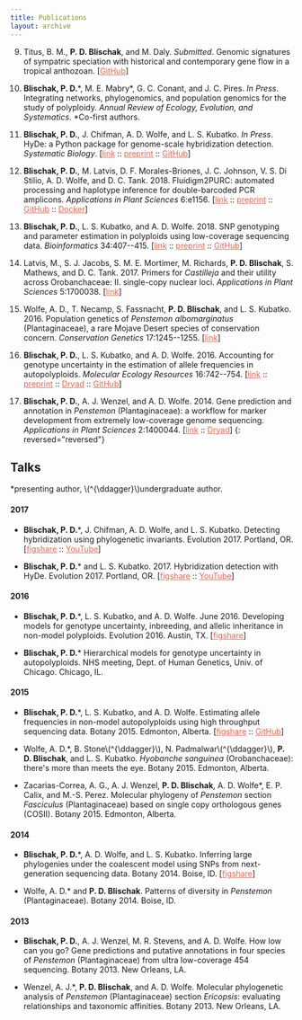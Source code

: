 ```yaml
---
title: Publications
layout: archive
---
```


<style>

a {
  color: #e86850;
}

a:hover {
  color: #ffd800;
}

</style>

9. Titus, B. M., **P. D. Blischak**, and M. Daly. *Submitted*. Genomic signatures
of sympatric speciation with historical and contemporary gene flow in a tropical
anthozoan. [<a href="https://github.com/pblischak/Bann_spdelim" target="_blank">GitHub</a>]

8. **Blischak, P. D.**\*, M. E. Mabry\*, G. C. Conant, and J. C. Pires. *In Press*.
Integrating networks, phylogenomics, and population genomics for the study of polyploidy.
*Annual Review of Ecology, Evolution, and Systematics*. \*Co-first authors.

7. **Blischak, P. D.**, J. Chifman, A. D. Wolfe, and L. S. Kubatko. *In Press*.
HyDe: a Python package for genome-scale hybridization detection. *Systematic Biology*.
[<a href="https://doi.org/10.1093/sysbio/syy023" target="_blank">link</a> :: 
<a href="https://www.biorxiv.org/content/early/2018/01/22/188037" target="_blank">preprint</a> :: 
<a href="https://github.com/pblischak/HyDe" target="_blank">GitHub</a>]

6. **Blischak, P. D.**, M. Latvis, D. F. Morales-Briones, J. C. Johnson, V. S. Di Stilio,
A. D. Wolfe, and D. C. Tank. 2018. Fluidigm2PURC: automated processing and haplotype
inference for double-barcoded PCR amplicons. *Applications in Plant Sciences* 6:e1156.
[<a href="https://doi.org/10.1002/aps3.1156" target="_blank">link</a> :: 
<a href="http://biorxiv.org/cgi/content/short/242677v1" target="_blank">preprint</a> :: 
<a href="https://github.com/pblischak/fluidigm2purc" target="_blank">GitHub</a> :: 
<a href="https://hub.docker.com/r/pblischak/fluidigm2purc/" target="_blank">Docker</a>]

5. **Blischak, P. D.**, L. S. Kubatko, and A. D. Wolfe. 2018. SNP genotyping and parameter estimation in 
polyploids using low-coverage sequencing data. *Bioinformatics* 34:407--415. 
[<a href="https://doi.org/10.1093/bioinformatics/btx587" target="_blank">link</a> :: 
<a href="https://www.biorxiv.org/content/early/2017/07/24/120261" target="_blank">preprint</a> :: 
<a href="https://github.com/pblischak/polyploid-genotyping" target="_blank">GitHub</a>]

4. Latvis, M., S. J. Jacobs, S. M. E. Mortimer, M. Richards, **P. D. Blischak**, S. Mathews, 
and D. C. Tank. 2017. Primers for *Castilleja* and their utility across Orobanchaceae: II. 
single-copy nuclear loci. *Applications in Plant Sciences* 5:1700038. 
[<a href="http://www.bioone.org/doi/full/10.3732/apps.1700038" target="_blank">link</a>]

3. Wolfe, A. D., T. Necamp, S. Fassnacht, **P. D. Blischak**, and L. S. Kubatko. 2016. 
Population genetics of *Penstemon albomarginatus* (Plantaginaceae), a rare Mojave Desert 
species of conservation concern. *Conservation Genetics* 17:1245--1255. 
[<a href="http://link.springer.com/article/10.1007/s10592-016-0857-y" target="_blank">link</a>]

2. **Blischak, P. D.**, L. S. Kubatko, and A. D. Wolfe. 2016.
Accounting for genotype uncertainty in the estimation of allele frequencies in autopolyploids.
*Molecular Ecology Resources* 16:742--754. [<a href="http://onlinelibrary.wiley.com/doi/10.1111/1755-0998.12493/abstract" target="_blank">link</a> :: <a href="http://biorxiv.org/content/early/2015/09/23/021907" target="_blank">preprint</a> :: <a href="http://dx.doi.org/10.5061/dryad.t297p" target="_blank">Dryad</a> ::
<a href="https://github.com/pblischak/polyfreqs-ms-data" target="_blank">GitHub</a>]

1. **Blischak, P. D.**, A. J. Wenzel, and A. D. Wolfe. 2014.
Gene prediction and annotation in *Penstemon* (Plantaginaceae): a workflow for marker development from extremely low-coverage genome sequencing.
*Applications in Plant Sciences* 2:1400044. [<a href="http://www.bioone.org/doi/abs/10.3732/apps.1400044" target="_blank">link</a> ::
<a href="http://doi.org/10.5061/dryad.f6s22" target="_blank">Dryad</a>]
{: reversed="reversed"}

## Talks

\*presenting author, \\(^{\ddagger}\\)undergraduate author.

#### 2017

- **Blischak, P. D.**\*, J. Chifman, A. D. Wolfe, and L. S. Kubatko. Detecting hybridization using phylogenetic invariants. Evolution 2017. Portland, OR. [<a href="https://doi.org/10.6084/m9.figshare.5151724.v2" target="_blank">figshare</a> :: <a href="https://www.youtube.com/watch?v=57wv4sg3cSU" target="_blank">YouTube</a>]

- **Blischak, P. D.**\* and L. S. Kubatko. 2017. Hybridization detection with HyDe. Evolution 2017. Portland, OR. [<a href="https://doi.org/10.6084/m9.figshare.5144215.v1" target="_blank">figshare</a> :: <a href="https://www.youtube.com/watch?v=c6MAGa6C0U8" target="_blank">YouTube</a>]

#### 2016

- **Blischak, P. D.**\*, L. S. Kubatko, and A. D. Wolfe. June 2016. Developing models for genotype uncertainty, inbreeding, and allelic inheritance in non-model polyploids. Evolution 2016. Austin, TX. [<a href="https://dx.doi.org/10.6084/m9.figshare.3436619.v1" target="_blank">figshare</a>]

- <p><strong>Blischak, P. D.</strong>* Hierarchical models for genotype uncertainty in autopolyploids. NHS meeting, Dept. of Human Genetics, Univ. of Chicago. Chicago, IL.</p>


#### 2015

- **Blischak, P. D.**\*, L. S. Kubatko, and A. D. Wolfe.
Estimating allele frequencies in non-model autopolyploids using high throughput sequencing data.
Botany 2015. Edmonton, Alberta.
[<a href="http://dx.doi.org/10.6084/m9.figshare.1495514" target="_blank">figshare</a> ::
<a href="https://github.com/pblischak/botany2015" target="_blank">GitHub</a>]

- Wolfe, A. D.\*, B. Stone\\(^{\ddagger}\\), N. Padmalwar\\(^{\ddagger}\\), **P. D. Blischak**, and L. S. Kubatko.
*Hyobanche sanguinea* (Orobanchaceae): there's more than meets the eye.
Botany 2015. Edmonton, Alberta.

- Zacarias-Correa, A. G., A. J. Wenzel, **P. D. Blischak**, A. D. Wolfe\*, E. P. Calix, and M.-S. Perez.
Molecular phylogeny of *Penstemon* section *Fasciculus* (Plantaginaceae) based on single copy orthologous genes (COSII).
Botany 2015. Edmonton, Alberta.

#### 2014

- **Blischak, P. D.**\*, A. D. Wolfe, and L. S. Kubatko.
Inferring large phylogenies under the coalescent model using SNPs from next-generation sequencing data.
Botany 2014. Boise, ID.
[<a href="http://dx.doi.org/10.6084/m9.figshare.1436072" target="_blank">figshare</a>]

- Wolfe, A. D.\* and **P. D. Blischak**.
Patterns of diversity in *Penstemon* (Plantaginaceae).
Botany 2014. Boise, ID.

#### 2013

- **Blischak, P. D.**, A. J. Wenzel, M. R. Stevens, and A. D. Wolfe.
How low can you go?
Gene predictions and putative annotations in four species of *Penstemon* (Plantaginaceae) from ultra low-coverage 454 sequencing.
Botany 2013. New Orleans, LA.

- Wenzel, A. J.\*, **P. D. Blischak**, and A. D. Wolfe.
Molecular phylogenetic analysis of *Penstemon* (Plantaginaceae) section *Ericopsis*: evaluating relationships and taxonomic affinities.
Botany 2013. New Orleans, LA.
